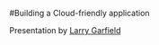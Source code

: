 #Building a Cloud-friendly application

Presentation by [Larry Garfield](http://www.garfieldtech.com)

